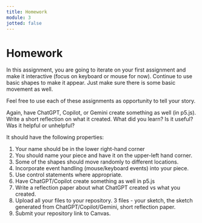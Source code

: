 ```yaml
---
title: Homework
module: 3
jotted: false
---
```


# Homework

In this assignment, you are going to iterate on your first assignment and make it interactive (focus on keyboard or mouse for now).  Continue to use basic shapes to make it appear. Just make sure there is some basic movement as well.

Feel free to use each of these assignments as opportunity to tell your story.

Again, have ChatGPT, Copilot, or Gemini create something as well (in p5.js).  Write a short reflection on what it created.  What did you learn?  Is it useful?  Was it helpful or unhelpful? 

<!--
continue working with basic shapes in p5.js.  We are going to now formally incorporate control statements and variables. Whenever the program calls the draw method, keep track of the count. Every time the number exceeds a multiple of 1000, have your program change shapes and color. Put the shapes in random locations.

<a href="https://github.com/Montana-Media-Arts/220_CreativeCoding2-Spring2023-Samples/tree/main/Homework%202" target="_new">Homework 2 Example</a>
-->
It should have the following properties:

1. Your name should be in the lower right-hand corner
2. You should name your piece and have it on the upper-left hand corner.
3. Some of the shapes should move randomly to different locations.
4. Incorporate event handling (mouse/keyboard events) into your piece.
5. Use control statements where appropriate.
6. Have ChatGPT/Copilot create something as well in p5.js
7. Write a reflection paper about what ChatGPT created vs what you created.
8. Upload all your files to your repository. 3 files - your sketch, the sketch generated from ChatGPT/Copilot/Gemini, short reflection paper.
9. Submit your repository link to Canvas.

<!--
1. Border around the edge of your window
2. Use at least 10 different shapes of varying sizes
3.	The border should be one solid color
4.	The shapes inside the frame should be different colors.
5.	Your name should be in the lower right-hand corner
6.	You should name your piece and have it on the upper-left hand corner.
1.	Keep the border around the edge of your window.
2.	You should use random to move your shapes into different locations within your border.
3.	You should move shapes whenever the counter is greater than a multiple 1000.
4.	Whenever the shapes move, they should also change shape type and color.
5.	Use if statements.
-->